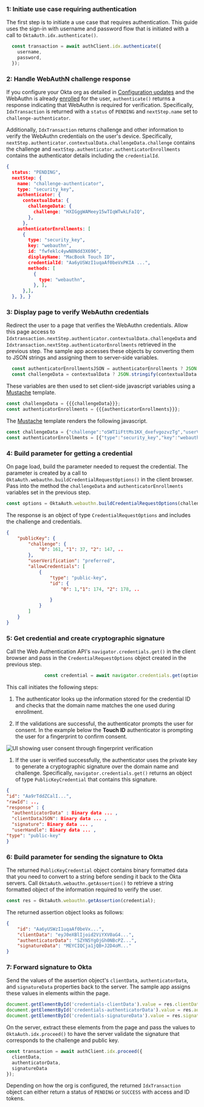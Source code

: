 ### 1: Initiate use case requiring authentication

The first step is to initiate a use case that requires authentication. This guide uses the sign-in with username and password flow that is initiated with a call to `OktaAuth.idx.authenticate()`.

```javascript
  const transaction = await authClient.idx.authenticate({
    username,
    password,
  });
```

### 2: Handle WebAuthN challenge response

If you configure your Okta org as detailed in [Configuration updates](#update-configurations) and the WebAuthn is already [enrolled](#integrate-sdk-for-authenticator-enrollment) for the user, `authenticate()` returns a response indicating that WebAuthn is required for verification. Specifically, `IdxTransaction` is returned with a `status` of `PENDING` and `nextStep.name` set to `challenge-authenticator`.

Additionally, `IdxTransaction` returns challenge and other information to verify the WebAuthn credentials on the user's device. Specifically, `nextStep.authenticator.contextualData.challengeData.challenge` contains the challenge and `nextStep.authenticator.authenticatorEnrollments` contains the authenticator details including the `credentialId`.


```json
{
  status: "PENDING",
  nextStep: {
    name: "challenge-authenticator",
    type: "security_key",
    authenticator: {
      contextualData: {
        challengeData: {
          challenge: "HXIGggWAMeey15wTIqWTwkLFaIQ",
        },
      },
    authenticatorEnrollments: [
      {
        type: "security_key",
        key: "webauthn",
        id: "fwfeklc4ywN8Ndd3X696",
        displayName: "MacBook Touch ID",
        credentialId: "Aa6yUSWzI1uqaAf0beVxPKIA ...",
        methods: [
          {
            type: "webauthn",
          }, ],
      },],
  }, }, }
```

### 3: Display page to verify WebAuthn credentials

Redirect the user to a page that verifies the WebAuthn credentials. Allow this page access to `Idxtransaction.nextStep.authenticator.contextualData.challengeData` and `Idxtransaction.nextStep.authenticatorEnrollments` retrieved in the previous step. The sample app accesses these objects by converting them to JSON strings and assigning them to server-side variables.

```javascript
  const authenticatorEnrollmentsJSON = authenticatorEnrollments ? JSON.stringify(authenticatorEnrollments) : null;
  const challengeData = contextualData ? JSON.stringify(contextualData.challengeData) : null;
```

These variables are then used to set client-side javascript variables using a [Mustache](https://mustache.github.io/) template.

```javascript
const challengeData = {{{challengeData}}};
const authenticatorEnrollments = {{{authenticatorEnrollments}}};
```

The [Mustache](https://mustache.github.io/) template renders the following javascript.

``` javascript
const challengeData = {"challenge":"oSWT1iFttMs1KX_dxefvgozvzTg","userVerification": ...};
const authenticatorEnrollments = [{"type":"security_key","key":"webauthn","id": ...}];

```

### 4: Build parameter for getting a credential

On page load, build the parameter needed to request the credential. The parameter is created by a call to `OktaAuth.webauthn.buildCredentialRequestOptions()` in the client browser. Pass into the method the `challengeData` and `authenticatorEnrollments` variables set in the previous step.

```javascript
const options = OktaAuth.webauthn.buildCredentialRequestOptions(challengeData, authenticatorEnrollments);
```

The response is an object of type `CredentialRequestOptions` and includes the challenge and credentials.

```json
{
    "publicKey": {
        "challenge": {
            "0": 161, "1": 37, "2": 147, ..
        },
        "userVerification": "preferred",
        "allowCredentials": [
            {
                "type": "public-key",
                "id": {
                    "0": 1,"1": 174, "2": 178, ..

                }
            }
        ]
    }
}
```

### 5: Get credential and create cryptographic signature

Call the Web Authentication API's `navigator.credentials.get()` in the client browser and pass in the `CredentialRequestOptions` object created in the previous step.

```javascript
              const credential = await navigator.credentials.get(options);
```

This call initiates the following steps:

1. The authenticator looks up the information stored for the credential ID and checks that the domain name matches the one used during enrollment.

1. If the validations are successful, the authenticator prompts the user for consent. In the example below the **Touch ID** authenticator is prompting the user for a fingerprint to confirm consent.

<div class="common-image-format">

![UI showing user consent through fingerprint verification](/img/authenticators/authenticators-webauthn-user-consent.png)

</div>

1. If the user is verified successfully, the authenticator uses the private key to generate a cryptographic signature over the domain name and challenge. Specifically, `navigator.credentials.get()` returns an object of type `PublicKeyCredential` that contains this signature.

```json
{
"id": "Aa9rTddZCalI...",
"rawId": ..,
"response" : {
  "authenticatorData" : Binary data ... ,
  "clientDataJSON": Binary data ... ,
  "signature": Binary data ... ,
  "userHandle": Binary data ... ,
"type": "public-key"
}
```

### 6: Build parameter for sending the signature to Okta

The returned `PublicKeyCredential` object contains binary formatted data that you need to convert to a string before sending it back to the Okta servers. Call `OktaAuth.webauthn.getAssertion()` to retrieve a string formatted object of the information required to verify the user.

```javascript
const res = OktaAuth.webauthn.getAssertion(credential);
```

The returned assertion object looks as follows:

```json
{
    "id": "Aa6yUSWzI1uqaAf0beVx...",
    "clientData": "eyJ0eXBlIjoid2ViYXV0aG4...",
    "authenticatorData": "SZYN5YgOjGh0NBcPZ...",
    "signatureData": "MEYCIQCja1jQB+J2D4oM..."
}
```

### 7: Forward signature to Okta

Send the values of the assertion object's `clientData`, `authenticatorData`, and `signatureData` properties back to the server. The sample app assigns these values in elements within the page.

```javascript
document.getElementById('credentials-clientData').value = res.clientData;
document.getElementById('credentials-authenticatorData').value = res.authenticatorData;
document.getElementById('credentials-signatureData').value = res.signatureData;
```

On the server, extract these elements from the page and pass the values to `OktaAuth.idx.proceed()` to have the server validate the signature that corresponds to the challenge and public key.

``` javascript
const transaction = await authClient.idx.proceed({
  clientData,
  authenticatorData,
  signatureData
});
```

Depending on how the org is configured, the returned `IdxTransaction` object can either return a status of `PENDING` or `SUCCESS` with access and ID tokens.
